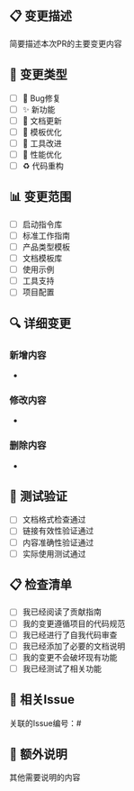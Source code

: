 ## 📋 变更描述
简要描述本次PR的主要变更内容

## 🎯 变更类型
- [ ] 🐛 Bug修复
- [ ] ✨ 新功能
- [ ] 📝 文档更新
- [ ] 🎨 模板优化
- [ ] 🔧 工具改进
- [ ] 🚀 性能优化
- [ ] ♻️ 代码重构

## 📊 变更范围
- [ ] 启动指令库
- [ ] 标准工作指南
- [ ] 产品类型模板
- [ ] 文档模板库
- [ ] 使用示例
- [ ] 工具支持
- [ ] 项目配置

## 🔍 详细变更
### 新增内容
- 

### 修改内容
- 

### 删除内容
- 

## 🧪 测试验证
- [ ] 文档格式检查通过
- [ ] 链接有效性验证通过
- [ ] 内容准确性验证通过
- [ ] 实际使用测试通过

## 📋 检查清单
- [ ] 我已经阅读了贡献指南
- [ ] 我的变更遵循项目的代码规范
- [ ] 我已经进行了自我代码审查
- [ ] 我已经添加了必要的文档说明
- [ ] 我的变更不会破坏现有功能
- [ ] 我已经测试了相关功能

## 🔗 相关Issue
关联的Issue编号：#

## 📝 额外说明
其他需要说明的内容
